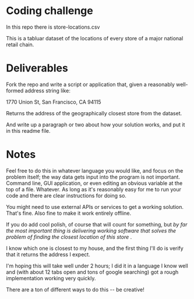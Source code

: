 # Coding challenge

In this repo there is store-locations.csv

This is a tabluar dataset of the locations of every store of a major national retail chain.

# Deliverables

Fork the repo and write a script or application that, given a reasonably well-formed address string like:

1770 Union St, San Francisco, CA 94115

Returns the address of the geographically closest store from the dataset.

And write up a paragraph or two about how your solution works, and put it in this readme file.

# Notes

Feel free to do this in whatever language you would like, and focus on the problem itself; the way data gets input into the program is not important. Command line, GUI application, or even editing an obvious variable at the top of a file. Whatever. As long as it's reasonably easy for me to run your code and there are clear instructions for doing so.

You might need to use external APIs or services to get a working solution. That's fine. Also fine to make it work entirely offline.

If you do add cool polish, of course that will count for something, but *by far the most important thing is delivering working software that solves the problem of finding the closest location of this store*  .

I know which one is closest to my house, and the first thing I'll do is verify that it returns the address I expect.

I'm hoping this will take well under 2 hours; I did it in a language I know well and (with about 12 tabs open and tons of google searching) got a rough implementation working very quickly.

There are a ton of different ways to do this -- be creative!
